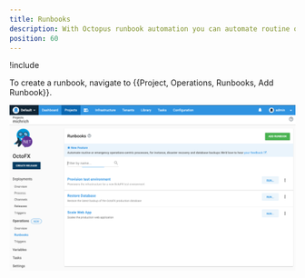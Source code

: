 ```yaml
---
title: Runbooks
description: With Octopus runbook automation you can automate routine or emergency operations-centric processes, for instance, disaster recovery and database backups.
position: 60
---
```


!include <runbooks-intro>

To create a runbook, navigate to {{Project, Operations, Runbooks, Add Runbook}}.

![Add Runbook](runbooks-list.png "width=500")